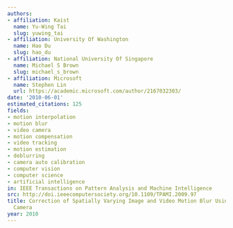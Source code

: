 ```yaml
---
authors:
- affiliation: Kaist
  name: Yu-Wing Tai
  slug: yuwing_tai
- affiliation: University Of Washington
  name: Hao Du
  slug: hao_du
- affiliation: National University Of Singapore
  name: Michael S Brown
  slug: michael_s_brown
- affiliation: Microsoft
  name: Stephen Lin
  url: https://academic.microsoft.com/author/2167032303/
date: '2010-06-01'
estimated_citations: 125
fields:
- motion interpolation
- motion blur
- video camera
- motion compensation
- video tracking
- motion estimation
- deblurring
- camera auto calibration
- computer vision
- computer science
- artificial intelligence
in: IEEE Transactions on Pattern Analysis and Machine Intelligence
src: http://doi.ieeecomputersociety.org/10.1109/TPAMI.2009.97
title: Correction of Spatially Varying Image and Video Motion Blur Using a Hybrid
  Camera
year: 2010
---
```

